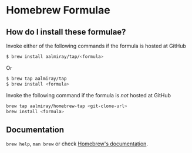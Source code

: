 # Homebrew Formulae

## How do I install these formulae?
Invoke either of the following commands if the formula is hosted at GitHub

```sh
$ brew install aalmiray/tap/<formula>
```

Or

```sh
$ brew tap aalmiray/tap
$ brew install <formula>
```

Invoke the following command if the formula is *not* hosted at GitHub

```sh
brew tap aalmiray/homebrew-tap <git-clone-url>
brew install <formula>
```

## Documentation
`brew help`, `man brew` or check [Homebrew's documentation](https://docs.brew.sh).